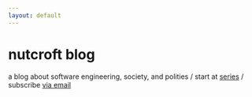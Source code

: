 ```yaml
---
layout: default
---
```


    
<h1 itemprop="name">nutcroft blog</h1>
    

    
<p class="byline" itemprop="about">
        a blog about software engineering, society, and polities / start at <a href="/series">series</a> / subscribe <a href="/newsletter/">via email</a>
    </p>
    
